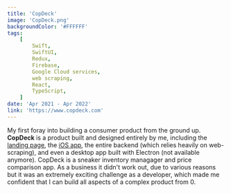 ```yaml
---
title: 'CopDeck'
image: 'CopDeck.png'
backgroundColor: '#FFFFFF'
tags:
    [
        Swift,
        SwiftUI,
        Redux,
        Firebase,
        Google Cloud services,
        web scraping,
        React,
        TypeScript,
    ]
date: 'Apr 2021 - Apr 2022'
link: 'https://www.copdeck.com'
---
```


My first foray into building a consumer product from the ground up. **CopDeck** is a product built and designed entirely by me, including the [landing page](https://copdeck.com), the [iOS app](https://apps.apple.com/app/id1561567080), the entire backend (which relies heavily on web-scraping), and even a desktop app built with Electron (not available anymore). CopDeck is a sneaker inventory managager and price comparison app. As a business it didn't work out, due to various reasons but it was an extremely exciting challenge as a developer, which made me confident that I can build all aspects of a complex product from 0.
